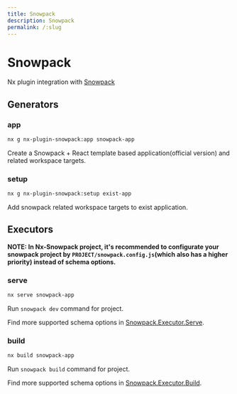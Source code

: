 ```yaml
---
title: Snowpack
description: Snowpack
permalink: /:slug
---
```


# Snowpack

Nx plugin integration with [Snowpack](https://www.snowpack.dev/)

## Generators

### app

```bash
nx g nx-plugin-snowpack:app snowpack-app
```

Create a Snowpack + React template based application(official version) and related workspace targets.

### setup

```bash
nx g nx-plugin-snowpack:setup exist-app
```

Add snowpack related workspace targets to exist application.

## Executors

**NOTE: In Nx-Snowpack project, it's recommended to configurate your snowpack project by `PROJECT/snowpack.config.js`(which also has a higher priority) instead of schema options.**

### serve

```bash
nx serve snowpack-app
```

Run `snowpack dev` command for project.

Find more supported schema options in [Snowpack.Executor.Serve](/packages/nx-plugin-snowpack/src/executors/serve/schema.json).

### build

```bash
nx build snowpack-app
```

Run `snowpack build` command for project.

Find more supported schema options in [Snowpack.Executor.Build](/packages/nx-plugin-snowpack/src/executors/build/schema.json).
